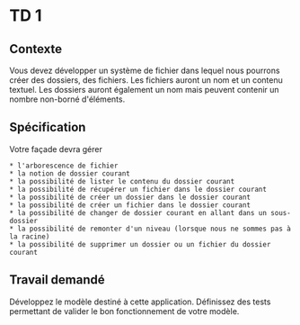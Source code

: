 # TD 1


## Contexte 


Vous devez développer un système de fichier dans lequel nous pourrons créer des dossiers, des fichiers. 
Les fichiers auront un nom et un contenu textuel. Les dossiers auront également un nom mais peuvent contenir un nombre 
non-borné d'éléments. 

## Spécification

Votre façade devra gérer 
 
    * l'arborescence de fichier
    * la notion de dossier courant
    * la possibilité de lister le contenu du dossier courant
    * la possibilité de récupérer un fichier dans le dossier courant
    * la possibilité de créer un dossier dans le dossier courant
    * la possibilité de créer un fichier dans le dossier courant
    * la possibilité de changer de dossier courant en allant dans un sous-dossier
    * la possibilité de remonter d'un niveau (lorsque nous ne sommes pas à la racine)
    * la possibilité de supprimer un dossier ou un fichier du dossier courant
    


## Travail demandé
Développez le modèle destiné à cette application. Définissez des tests permettant de valider le bon fonctionnement de votre modèle.
